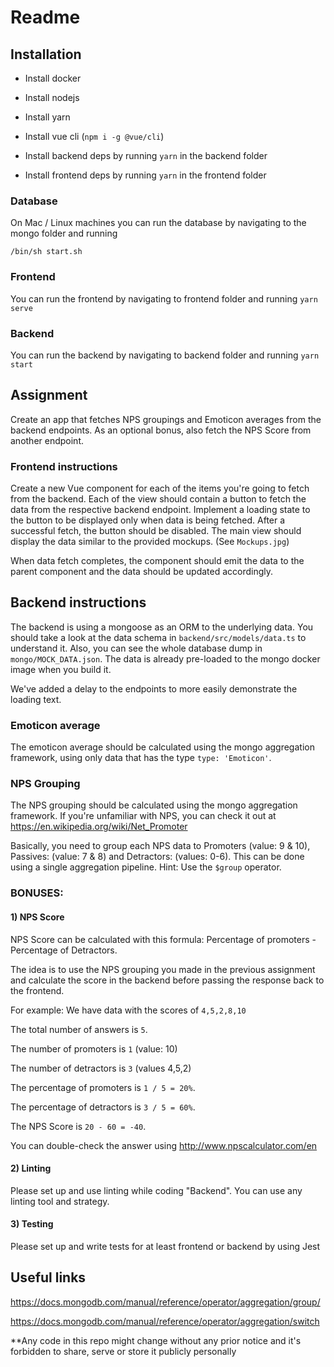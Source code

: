# Readme

## Installation

- Install docker
- Install nodejs
- Install yarn
- Install vue cli (`npm i -g @vue/cli`)

- Install backend deps by running `yarn` in the backend folder
- Install frontend deps by running `yarn` in the frontend folder

### Database
On Mac / Linux machines you can run the database by navigating to the mongo folder and running

````
/bin/sh start.sh
````

### Frontend

You can run the frontend by navigating to frontend folder and running `yarn serve`

### Backend

You can run the backend by navigating to backend folder and running `yarn start`


## Assignment

Create an app that fetches NPS groupings and Emoticon averages from the backend endpoints. As an optional bonus, also fetch the NPS Score from another endpoint.

### Frontend instructions

Create a new Vue component for each of the items you're going to fetch from the backend. Each of the view should contain a button to fetch the data from the respective backend endpoint. Implement a loading state to the button to be displayed only when data is being fetched. After a successful fetch, the button should be disabled. The main view should display the data similar to the provided mockups. (See `Mockups.jpg`)

When data fetch completes, the component should emit the data to the parent component and the data should be updated accordingly.


## Backend instructions

The backend is using a mongoose as an ORM to the underlying data. You should take a look at the data schema in `backend/src/models/data.ts` to understand it. Also, you can see the whole database dump in `mongo/MOCK_DATA.json`. The data is already pre-loaded to the mongo docker image when you build it.

We've added a delay to the endpoints to more easily demonstrate the loading text.

### Emoticon average

The emoticon average should be calculated using the mongo aggregation framework, using only data that has the type `type: 'Emoticon'`.

### NPS Grouping

The NPS grouping should be calculated using the mongo aggregation framework. If you're unfamiliar with NPS, you can check it out at https://en.wikipedia.org/wiki/Net_Promoter

Basically, you need to group each NPS data to Promoters (value: 9 & 10), Passives: (value: 7 & 8) and Detractors: (values: 0-6). This can be done using a single aggregation pipeline. Hint: Use the `$group` operator.

### BONUSES: 

#### 1) NPS Score

NPS Score can be calculated with this formula: Percentage of promoters - Percentage of Detractors.

The idea is to use the NPS grouping you made in the previous assignment and calculate the score in the backend before passing the response back to the frontend.

For example: 
We have data with the scores of `4,5,2,8,10`

The total number of answers is `5`.

The number of promoters is `1` (value: 10)

The number of detractors is `3` (values 4,5,2)



The percentage of promoters is `1 / 5 = 20%`.

The percentage of detractors is `3 / 5 = 60%`.

The NPS Score is `20 - 60 = -40`.

You can double-check the answer using http://www.npscalculator.com/en


#### 2) Linting

 Please set up and use linting while coding "Backend". You can use any linting tool and strategy.
 
#### 3) Testing

 Please set up and write tests for at least frontend or backend by using Jest

## Useful links

https://docs.mongodb.com/manual/reference/operator/aggregation/group/

https://docs.mongodb.com/manual/reference/operator/aggregation/switch

**Any code in this repo might change without any prior notice and it's forbidden to share, serve or store it publicly personally
